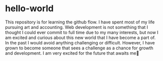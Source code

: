 # hello-world
This repository is for learning the github flow.
I have spent most of my life pursuing art and accounting. Web development is not something that I thought I could ever commit to full time due to my many interests, but now I am excited and curious about this new world that I have become a part of. In the past I would avoid anything challenging or difficult. However, I have grown to become someone that sees a challenge as a chance for growth and development.  I am very excited for the future that awaits me🤗
